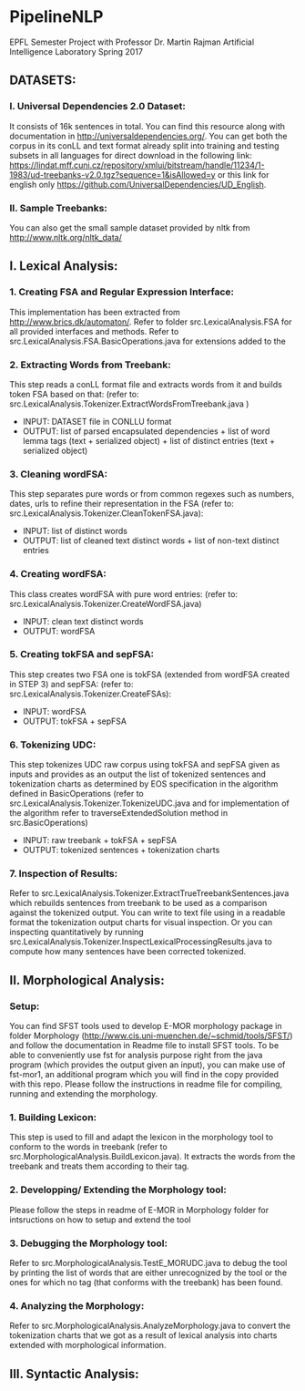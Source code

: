 # PipelineNLP
EPFL Semester Project with Professor Dr. Martin Rajman Artificial Intelligence Laboratory Spring 2017 

## DATASETS:
### I. Universal Dependencies 2.0 Dataset:
It consists of 16k sentences in total. You can find this resource along with documentation in http://universaldependencies.org/. You can get both the corpus in its conLL and text format already split into training and testing subsets in all languages for direct download in the following link: https://lindat.mff.cuni.cz/repository/xmlui/bitstream/handle/11234/1-1983/ud-treebanks-v2.0.tgz?sequence=1&isAllowed=y or this link for english only https://github.com/UniversalDependencies/UD_English. 

### II. Sample Treebanks:
You can also get the small sample dataset provided by nltk from http://www.nltk.org/nltk_data/
## I. Lexical Analysis: 
### 1. Creating FSA and Regular Expression Interface:
This implementation has been extracted from http://www.brics.dk/automaton/. Refer to folder src.LexicalAnalysis.FSA for all provided interfaces and methods. Refer to src.LexicalAnalysis.FSA.BasicOperations.java for extensions added to the 
### 2. Extracting Words from Treebank:
This step reads a conLL format file and extracts words from it and builds token FSA based on that: (refer to: src.LexicalAnalysis.Tokenizer.ExtractWordsFromTreebank.java )
 * INPUT: DATASET file in CONLLU format
 * OUTPUT: list of parsed encapsulated dependencies + list of word lemma tags (text + serialized object)  + list of distinct entries (text + serialized object)

### 3. Cleaning wordFSA: 
This step separates pure words or  from common regexes such as numbers, dates, urls to refine their representation in the FSA (refer to: src.LexicalAnalysis.Tokenizer.CleanTokenFSA.java):
 * INPUT: list of distinct words
 * OUTPUT: list of cleaned text distinct words + list of non-text distinct entries

### 4. Creating wordFSA:
This class creates wordFSA with pure word entries: (refer to: src.LexicalAnalysis.Tokenizer.CreateWordFSA.java)
 * INPUT: clean text distinct words
 * OUTPUT: wordFSA
### 5. Creating tokFSA and sepFSA:
This step creates two FSA one is tokFSA (extended from wordFSA created in STEP 3) and sepFSA: (refer to: src.LexicalAnalysis.Tokenizer.CreateFSAs):
 * INPUT: wordFSA
 * OUTPUT: tokFSA + sepFSA
### 6. Tokenizing UDC:
This step tokenizes UDC raw corpus using tokFSA and sepFSA given as inputs and provides as an output the list of tokenized sentences and tokenization charts as determined by EOS specification in the algorithm defined in BasicOperations (refer to src.LexicalAnalysis.Tokenizer.TokenizeUDC.java and for implementation of the algorithm refer to traverseExtendedSolution method in src.BasicOperations)
 * INPUT: raw treebank + tokFSA + sepFSA
 * OUTPUT: tokenized sentences + tokenization charts

### 7. Inspection of Results:
Refer to src.LexicalAnalysis.Tokenizer.ExtractTrueTreebankSentences.java which rebuilds sentences from treebank to be used as a comparison against the tokenized output. You can write to text file using in a readable format the tokenization output charts for visual inspection. Or you can inspecting quantitatively by running src.LexicalAnalysis.Tokenizer.InspectLexicalProcessingResults.java to compute how many sentences have been corrected tokenized.

## II. Morphological Analysis: 
### Setup:
You can find SFST tools used to develop E-MOR morphology package in folder Morphology (http://www.cis.uni-muenchen.de/~schmid/tools/SFST/) and follow the documentation in Readme file to install SFST tools. To be able to conveniently use fst for analysis purpose right from the java program (which provides the output given an input), you can make use of fst-mor1, an additional program which you will find in the copy provided with this repo. Please follow the instructions in readme file for compiling, running and extending the morphology. 

### 1. Building Lexicon: 
This step is used to fill and adapt the lexicon in the morphology tool to conform to the words in treebank (refer to src.MorphologicalAnalysis.BuildLexicon.java). It extracts the words from the treebank and treats them according to their tag.  

### 2. Developping/ Extending the Morphology tool: 
Please follow the steps in readme of E-MOR in Morphology folder for intsructions on how to setup and extend the tool

### 3. Debugging the Morphology tool: 
Refer to src.MorphologicalAnalysis.TestE_MORUDC.java to debug the tool by printing the list of words that are either unrecognized by the tool or the ones for which no tag (that conforms with the treebank) has been found. 

### 4. Analyzing the Morphology: 
Refer to src.MorphologicalAnalysis.AnalyzeMorphology.java to convert the tokenization charts that we got as a result of lexical analysis into charts extended with morphological information. 

## III. Syntactic Analysis:

